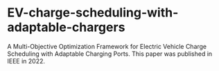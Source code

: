 # EV-charge-scheduling-with-adaptable-chargers
A Multi-Objective Optimization Framework for Electric Vehicle Charge Scheduling with Adaptable Charging Ports. This paper was published in IEEE in 2022.
